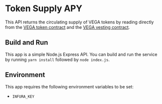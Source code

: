 # Token Supply APY

This API returns the circulating supply of VEGA tokens by reading directly from the [VEGA token contract](https://etherscan.io/address/0xcb84d72e61e383767c4dfeb2d8ff7f4fb89abc6e) and the [VEGA vesting contract](https://etherscan.io/address/0x23d1bfe8fa50a167816fbd79d7932577c06011f4).

## Build and Run

This app is a simple Node.js Express API. You can build and run the service by running `yarn install` followed by `node index.js`.

## Environment

This app requires the following environment variables to be set:

* `INFURA_KEY`
